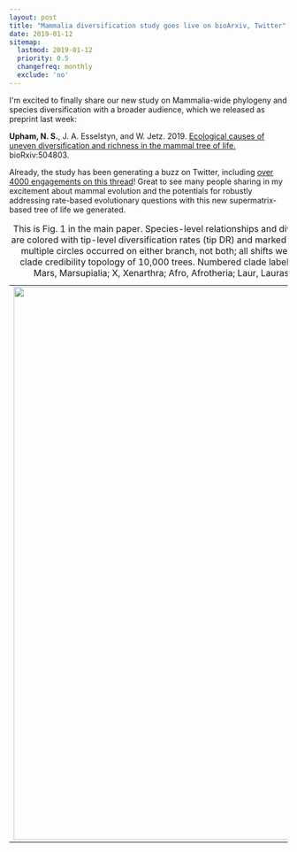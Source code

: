 ```yaml
---
layout: post
title: "Mammalia diversification study goes live on bioArxiv, Twitter"
date: 2019-01-12
sitemap:
  lastmod: 2019-01-12
  priority: 0.5
  changefreq: monthly
  exclude: 'no'
---
```


I'm excited to finally share our new study on Mammalia-wide phylogeny and species diversification with a broader audience, which we released as preprint last week: 

**Upham, N. S.**, J. A. Esselstyn, and W. Jetz. 2019. [Ecological causes of uneven diversification and richness in the mammal tree of life.](https://doi.org/10.1101/504803) bioRxiv:504803.

Already, the study has been generating a buzz on Twitter, including [over 4000 engagements on this thread](https://twitter.com/n8_upham/status/1082317979776401409)!  Great to see many people sharing in my excitement about mammal evolution and the potentials for robustly addressing rate-based evolutionary questions with this new supermatrix-based tree of life we generated.

<table class="image" style="float:center" caption-side="bottom" text-align="left">
<caption>This is Fig. 1 in the main paper. Species-level relationships and diversification rates across 5911 species of mammals. The branches are colored with tip-level diversification rates (tip DR) and marked with 24 shifts in lineage diversification rates (labels A-X; shifts with multiple circles occurred on either branch, not both; all shifts were detected in ≥ 5 of 10 trees analyzed in BAMM (43)). Maximum clade credibility topology of 10,000 trees. Numbered clade labels correspond to orders and subclades listed in the plot periphery: Mars, Marsupialia; X, Xenarthra; Afro, Afrotheria; Laur, Laurasiatheria; Euar, Euarchontoglires. Scale in millions of years, Ma.</caption>
<tr><td><img src="https://n8upham.github.io/images/Fig1_NDexp_TopoCons_24Oct2018.jpg" width="1000px" /></td></tr>
</table>


